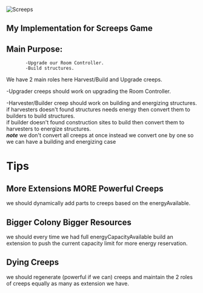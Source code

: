 ![Screeps](https://screeps.com/a/components/top/logo.png)

## My Implementation for Screeps Game


## Main Purpose:
           -Upgrade our Room Controller.
           -Build structures.
  
  
  We have 2 main roles here Harvest/Build and Upgrade creeps.
  
   -Upgrader creeps should work on upgrading the Room Controller.
  
   -Harvester/Builder creep should work on building and energizing structures.<br>
  if harvesters doesn't found structures needs energy then convert them to builders to build structures.<br>
  if builder doesn't found construction sites to build then convert them to harvesters to energize structures.
        <br>     ***note***  we don't convert all creeps at once instead we convert one by one so we can have a building and energizing case

# Tips
## More Extensions MORE Powerful Creeps
  we should dynamically add parts to creeps based on the energyAvailable.     
  
## Bigger Colony Bigger Resources
  we should every time we had full energyCapacityAvailable build an extension to push the current capacity limit for more energy reservation.
   
## Dying Creeps 
  we should regenerate (powerful if we can)  creeps and maintain the 2 roles of creeps equally as many as extension we have.
  
